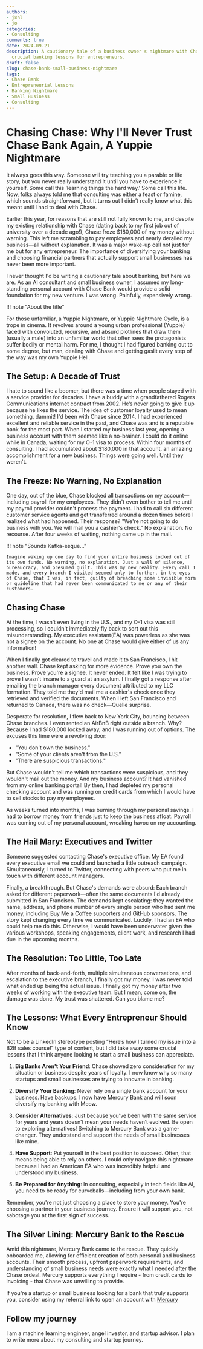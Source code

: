 ```yaml
---
authors:
- jxnl
- jo
categories:
- Consulting
comments: true
date: 2024-09-21
description: A cautionary tale of a business owner's nightmare with Chase Bank, revealing
  crucial banking lessons for entrepreneurs.
draft: false
slug: chase-bank-small-business-nightmare
tags:
- Chase Bank
- Entrepreneurial Lessons
- Banking Nightmare
- Small Business
- Consulting
---
```


# Chasing Chase: Why I'll Never Trust Chase Bank Again, A Yuppie Nightmare

It always goes this way. Someone will try teaching you a parable or life story, but you never really understand it until you have to experience it yourself. Some call this ‘learning things the hard way.’  Some call this life. Now, folks always told me that consulting was either a feast or famine, which sounds straightforward, but it turns out I didn’t really know what this meant until I had to deal with Chase. 

Earlier this year, for reasons that are still not fully known to me, and despite my existing relationship with Chase (dating back to my first job out of university over a decade ago!), Chase froze $180,000 of my money without warning.
This left me scrambling to pay employees and nearly derailed my business—all without explanation. It was a major wake-up call not just for me but for any entrepreneur. The importance of diversifying your banking and choosing financial partners that actually support small businesses has never been more important.

<!-- more -->
I never thought I'd be writing a cautionary tale about banking, but here we are. As an AI consultant and small business owner, I assumed my long-standing personal account with Chase Bank would provide a solid foundation for my new venture. I was wrong. Painfully, expensively wrong.

!!! note "About the title"

  For those unfamiliar, a Yuppie Nightmare, or Yuppie Nightmare Cycle, is a trope in cinema. It revolves around a young urban professional (Yuppie) faced with convoluted, recursive, and absurd plotlines that draw them (usually a male) into an unfamiliar world that often sees the protagonists suffer bodily or mental harm.  For me, I thought I had figured banking out to some degree, but man, dealing with Chase and getting gaslit every step of the way was my own Yuppie Hell.


## The Setup: A Decade of Trust

I hate to sound like a boomer, but there was a time when people stayed with a service provider for decades. I have a buddy with a grandfathered Rogers Communications internet contract from 2002. He’s never going to give it up because he likes the service. The idea of customer loyalty used to mean something, dammit! I'd been with Chase since 2014. I had experienced excellent and reliable service in the past, and Chase was and is a reputable bank for the most part. When I started my business last year, opening a business account with them seemed like a no-brainer. I could do it online while in Canada, waiting for my O-1 visa to process. Within four months of consulting, I had accumulated about $180,000 in that account, an amazing accomplishment for a new business. Things were going well. Until they weren't.

## The Freeze: No Warning, No Explanation

One day, out of the blue, Chase blocked all transactions on my account—including payroll for my employees. They didn't even bother to tell me until my payroll provider couldn't process the payment. I had to call six different customer service agents and get transferred around a dozen times before I realized what had happened. Their response? "We're not going to do business with you. We will mail you a cashier's check." No explanation. No recourse. After four weeks of waiting, nothing came up in the mail.

!!! note "Sounds Kafka-esque…"

    Imagine waking up one day to find your entire business locked out of its own funds. No warning, no explanation. Just a wall of silence, bureaucracy, and presumed guilt. This was my new reality. Every call I made, and every branch I visited seemed only to further, in the eyes of Chase, that I was, in fact, guilty of breaching some invisible norm or guideline that had never been communicated to me or any of their customers. 

## Chasing Chase

At the time, I wasn't even living in the U.S., and my O-1 visa was still processing, so I couldn't immediately fly back to sort out this misunderstanding. My executive assistant(EA) was powerless as she was not a signee on the account. No one at Chase would give either of us any information!

When I finally got cleared to travel and made it to San Francisco, I hit another wall. Chase kept asking for more evidence. Prove you own the business. Prove you're a signee. It never ended. It felt like I was trying to prove I wasn’t insane to a guard at an asylum. I finally got a response after emailing the branch manager every document attributed to my LLC formation. They told me they'd mail me a cashier's check once they retrieved and verified the documents. When I left San Francisco and returned to Canada, there was no check—Quelle surprise. 

Desperate for resolution, I flew back to New York City, bouncing between Chase branches. I even rented an AirBnB right outside a branch. Why? Because I had $180,000 locked away, and I was running out of options.
The excuses this time were a revolving door:

- "You don't own the business."
- "Some of your clients aren't from the U.S."
- "There are suspicious transactions."

But Chase wouldn't tell me which transactions were suspicious, and they wouldn't mail out the money. And my business account? It had vanished from my online banking portal! By then, I had depleted my personal checking account and was running on credit cards from which I would have to sell stocks to pay my employees.

As weeks turned into months, I was burning through my personal savings. I had to borrow money from friends just to keep the business afloat. Payroll was coming out of my personal account, wreaking havoc on my accounting. 

## The Hail Mary: Executives and Twitter

Someone suggested contacting Chase's executive office. My EA found every executive email we could and launched a little outreach campaign. Simultaneously, I turned to Twitter, connecting with peers who put me in touch with different account managers.

Finally, a breakthrough. But Chase's demands were absurd: Each branch asked for different paperwork—often the same documents I'd already submitted in San Francisco. The demands kept escalating: they wanted the name, address, and phone number of every single person who had sent me money, including Buy Me a Coffee supporters and GitHub sponsors. The story kept changing every time we communicated. Luckily, I had an EA who could help me do this. Otherwise, I would have been underwater given the various workshops, speaking engagements, client work, and research I had due in the upcoming months.

## The Resolution: Too Little, Too Late

After months of back-and-forth, multiple simultaneous conversations, and escalation to the executive branch, I finally got my money. I was never told what ended up being the actual issue. I finally got my money after two weeks of working with the executive team. But I mean, come on, the damage was done. My trust was shattered. Can you blame me?

## The Lessons: What Every Entrepreneur Should Know

Not to be a LinkedIn stereotype posting “Here’s how I turned my issue into a B2B sales course!”  type of content, but I did take away some crucial lessons that I think anyone looking to start a small business can appreciate.

1. **Big Banks Aren't Your Friend**: Chase showed zero consideration for my situation or business despite years of loyalty. I now know why so many startups and small businesses are trying to innovate in banking.

2. **Diversify Your Banking**: Never rely on a single bank account for your business. Have backups. I now have Mercury Bank and will soon diversify my banking with Meow.

3. **Consider Alternatives**:  Just because you’ve been with the same service for years and years doesn’t mean your needs haven’t evolved. Be open to exploring alternatives! Switching to Mercury Bank was a game-changer. They understand and support the needs of small businesses like mine.

4. **Have Support**: Put yourself in the best position to succeed. Often, that means being able to rely on others.  I could only navigate this nightmare because I had an American EA who was incredibly helpful and understood my business. 

5. **Be Prepared for Anything**: In consulting, especially in tech fields like AI, you need to be ready for curveballs—including from your own bank.

Remember, you're not just choosing a place to store your money. You're choosing a partner in your business journey. Ensure it will support you, not sabotage you at the first sign of success. 

## The Silver Lining: Mercury Bank to the Rescue

Amid this nightmare, Mercury Bank came to the rescue. They quickly onboarded me, allowing for efficient creation of both personal and business accounts. Their smooth process, upfront paperwork requirements, and understanding of small business needs were exactly what I needed after the Chase ordeal. Mercury supports everything I require - from credit cards to invoicing - that Chase was unwilling to provide.

If you're a startup or small business looking for a bank that truly supports you, consider using my referral link to open an account with [Mercury](https://app.mercury.com/r/567)

## Follow my journey

<script async data-uid="fe6b71773e" src="https://fivesixseven.ck.page/fe6b71773e/index.js"></script>

I am a machine learning engineer, angel investor, and startup advisor. I plan to write more about my consulting and startup journey.